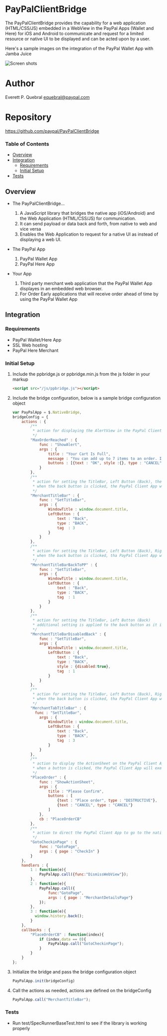PayPalClientBridge
==================

The PayPalClientBridge provides the capability for a web application (HTML/CSS/JS) embedded in a WebView in the PayPal Apps (Wallet and Here) for iOS and Android to communicate and request for a limited resource or native UI to be displayed and can be acted upon by a user.


Here's a sample images on the integration of the PayPal Wallet App with Jamba Juice

![Screen shots](https://raw.github.com/paypal/PayPalClientBridge/master/img/JambaJuice.png)


Author
======

  Everett P. Quebral <equebral@paypal.com>


Repository
==========

  https://github.com/paypal/PayPalClientBridge


### Table of Contents

- [Overview](#overview)
- [Integration](#integration)
	- [Requirements](#requirements)
	- [Initial Setup](#initial-setup)
- [Tests](#tests)



Overview
--------

* The PayPalClientBridge...
	1.  A JavaScript library that bridges the native app (iOS/Android) and the Web Application (HTML/CSS/JS) for communication.
	2.  It can send payload or data back and forth, from native to web and vice versa
	3.  Enables the Web Application to request for a native UI as instead of displaying a web UI.

* The PayPal App
	1.  PayPal Wallet App
	2.  PayPal Here App

* Your App
	1.  Third party merchant web application that the PayPal Wallet App displayes in an embedded web browser.
	2.  For Order Early applications that will receive order ahead of time by using the PayPal Wallet App


Integration
-----------

### Requirements

* PayPal Wallet/Here App
* SSL Web hosting
* PayPal Here Merchant


### Initial Setup

1. Include the ppbridge.js or ppbridge.min.js from the js folder in your markup

	```html
	<script src="/js/ppbridge.js"></script>
	```

2.  Include the bridge configuration, below is a sample bridge configuration object

	```js
	var PayPalApp = $.NativeBridge,
	bridgeConfig = {
		actions : {
			/**
			 * action for displaying the AlertView in the PayPal Client App
			 */
			"MaxOrderReached" : {
				func : "ShowAlert", 
				args : { 
					title : "Your Cart Is Full", 
					message : "You can add up to 7 items to an order. If you have more, please place another order for the remaining items.", 
					buttons : [{text : "OK", style :{}, type : "CANCEL" }]
				}
			},
			/**
			 * action for setting the TitleBar, Left Button (Back), the Right Button is disregarded because the PayPal Client App controls it
			 * when the back button is clicked, the PayPal Client App will call handler tag 3
			 */
			"MerchantTitleBar" : {
				func : "SetTitleBar",
				args : {
					WindowTitle : window.document.title,
					LeftButton : {
						text : "Back",
						type : "BACK",
						tag  : 3
					}
				}
			},
			/**
			 * action for setting the TitleBar, Left Button (Back), Right Button is disregarded because the PayPal Client App controls it.
			 * when the back button is clicked, tha PayPal Client App will call handler tag 1
			 */
			"MerchantTitleBarBackToPP" : {
				func : "SetTitleBar",
				args : {
					WindowTitle : window.document.title,
					LeftButton : {
						text : "Back",
						type : "BACK",
						tag  : 1
					}
				}
			},
			/**
			 * action for setting the TitleBar, Left Button (Back)
			 * additional setting is applied to the back button as it is disabled, it is being shown in PayPal Client App but not clickable
			 */
			"MerchantTitleBarDisabledBack" : {
				func : "SetTitleBar",
				args : {
					WindowTitle : window.document.title,
					LeftButton : {
						text : "Back",
						type : "BACK",
						style : {disabled:true},
						tag  : 1
					}
				}
			},
			/**
			 * action for setting the TitleBar, Left Button (Back), Right Button is disregarded because the PayPal Client App controls it.
			 * when the back button is clicked, tha PayPal Client App will call handler tag 3
			 */
			"MerchantTabTitleBar" : {
			  func : "SetTitleBar",
				args : {
					WindowTitle : window.document.title,
					LeftButton : {
						text : "Back",
						type : "BACK",
						tag  : 3
					}
				}
			},
			/**
			 * action to display the ActionSheet on the PayPal Client App
			 * when a button is clicked, the PayPal Client App will execute the callback handler function "PlaceOrderCB" in the callbacks object.
			 */
			"PlaceOrder" : {
				func : "ShowActionSheet",
				args : {
					title : "Please Confirm",
					buttons : [
						{text : "Place order", type : "DESTRUCTIVE"},
						{text : "CANCEL", type : "CANCEL"}
					]
				},
				cb : "PlaceOrderCB"
			},
			/**
			 * action to direct the PayPal Client App to go to the native page
			 */
			"GotoCheckinPage" : {
				func : "GotoPage",
				args : { page : "CheckIn" }
			}
		},
		handlers : {
			1 : function(e){
				PayPalApp.call({func:"DismissWebView"});
			},
			2 : function(e){
				PayPalApp.call({
					func:"GotoPage",
					args : { page : "MerchantDetailsPage"}
				});
			},
			3 : function(e){
			  window.history.back();
			}
		},
		callbacks : {
			"PlaceOrderCB" : function(index){
				if (index.data == 0){
					PayPalApp.call("GotoCheckinPage");
				}
			}
		}
	};
	```

3.  Initialize the bridge and pass the bridge configuration object

	```js
	PayPalApp.init(bridgeConfig)
	```

4.  Call the actions as needed, actions are defined on the bridgeConfig

	```js
	PayPalApp.call("MerchantTitleBar");
	```


### Tests

* Run test/SpecRunnerBaseTest.html to see if the library is working properly

